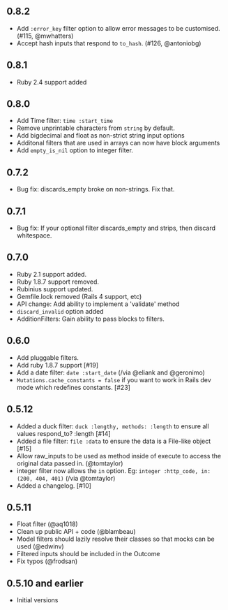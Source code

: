 0.8.2
-----------
 - Add `:error_key` filter option to allow error messages to be customised. (#115, @mwhatters)
 - Accept hash inputs that respond to `to_hash`. (#126, @antoniobg)

0.8.1
-----------
 - Ruby 2.4 support added

0.8.0
-----------
 - Add Time filter: ```time :start_time```
 - Remove unprintable characters from `string` by default.
 - Add bigdecimal and float as non-strict string input options
 - Additonal filters that are used in arrays can now have block arguments
 - Add `empty_is_nil` option to integer filter.

0.7.2
-----------

- Bug fix: discards_empty broke on non-strings. Fix that.

0.7.1
-----------

- Bug fix: If your optional filter discards_empty and strips, then discard whitespace.

0.7.0
-----------

- Ruby 2.1 support added.
- Ruby 1.8.7 support removed.
- Rubinius support updated.
- Gemfile.lock removed (Rails 4 support, etc)
- API change: Add ability to implement a 'validate' method
- ```discard_invalid``` option added
- AdditionFilters: Gain ability to pass blocks to filters.

0.6.0
-----------

- Add pluggable filters.
- Add ruby 1.8.7 support [#19]
- Add a date filter: ```date :start_date``` (/via @eliank and @geronimo)
- ```Mutations.cache_constants = false``` if you want to work in Rails dev mode which redefines constants. [#23]

0.5.12
-----------

- Added a duck filter: ```duck :lengthy, methods: :length``` to ensure all values respond_to? :length [#14]
- Added a file filter: ```file :data``` to ensure the data is a File-like object [#15]
- Allow raw_inputs to be used as method inside of execute to access the original data passed in. (@tomtaylor)
- integer filter now allows the ```in``` option. Eg: ```integer :http_code, in: (200, 404, 401)```   (/via @tomtaylor)
- Added a changelog. [#10]

0.5.11
-----------

- Float filter (@aq1018)
- Clean up public API + code (@blambeau)
- Model filters should lazily resolve their classes so that mocks can be used (@edwinv)
- Filtered inputs should be included in the Outcome
- Fix typos (@frodsan)

0.5.10 and earlier
-----------

- Initial versions
